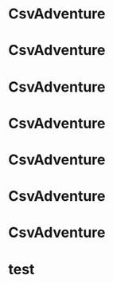 # CsvAdventure
# CsvAdventure
# CsvAdventure
# CsvAdventure
# CsvAdventure
# CsvAdventure
# CsvAdventure
# test
